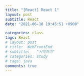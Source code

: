 ```yaml
---
title: "[React] React 1"
layout: post
subtitle: React
date: "2021-06-18 19:45:51 +0900"

categories: class
tags: React
# layout: post
# title:  WebFrontEnd
# subtitle:   "시작하기"
# categories: study
# tags: java
comments: true
---
```

